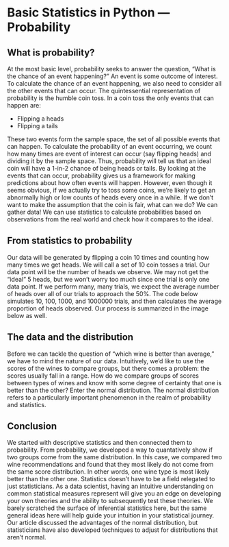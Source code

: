 # Basic Statistics in Python — Probability

## What is probability?
At the most basic level, probability seeks to answer the question, “What is the chance of an event happening?” An event is some outcome of interest. To calculate the chance of an event happening, we also need to consider all the other events that can occur. The quintessential representation of probability is the humble coin toss. In a coin toss the only events that can happen are:
- Flipping a heads
- Flipping a tails

These two events form the sample space, the set of all possible events that can happen. To calculate the probability of an event occurring, we count how many times are event of interest can occur (say flipping heads) and dividing it by the sample space. Thus, probability will tell us that an ideal coin will have a 1-in-2 chance of being heads or tails. By looking at the events that can occur, probability gives us a framework for making predictions about how often events will happen. However, even though it seems obvious, if we actually try to toss some coins, we’re likely to get an abnormally high or low counts of heads every once in a while. If we don’t want to make the assumption that the coin is fair, what can we do? We can gather data! We can use statistics to calculate probabilities based on observations from the real world and check how it compares to the ideal.

## From statistics to probability
Our data will be generated by flipping a coin 10 times and counting how many times we get heads. We will call a set of 10 coin tosses a trial. Our data point will be the number of heads we observe. We may not get the “ideal” 5 heads, but we won’t worry too much since one trial is only one data point. If we perform many, many trials, we expect the average number of heads over all of our trials to approach the 50%. The code below simulates 10, 100, 1000, and 1000000 trials, and then calculates the average proportion of heads observed. Our process is summarized in the image below as well.

## The data and the distribution
Before we can tackle the question of “which wine is better than average,” we have to mind the nature of our data. Intuitively, we’d like to use the scores of the wines to compare groups, but there comes a problem: the scores usually fall in a range. How do we compare groups of scores between types of wines and know with some degree of certainty that one is better than the other? Enter the normal distribution. The normal distribution refers to a particularly important phenomenon in the realm of probability and statistics. 

## Conclusion
We started with descriptive statistics and then connected them to probability. From probability, we developed a way to quantatively show if two groups come from the same distribution. In this case, we compared two wine recommendations and found that they most likely do not come from the same score distribution. In other words, one wine type is most likely better than the other one. Statistics doesn’t have to be a field relegated to just statisticians. As a data scientist, having an intuitive understanding on common statistical measures represent will give you an edge on developing your own theories and the ability to subsequently test these theories. We barely scratched the surface of inferential statistics here, but the same general ideas here will help guide your intuition in your statistical journey. Our article discussed the advantages of the normal distribution, but statisticians have also developed techniques to adjust for distributions that aren’t normal.